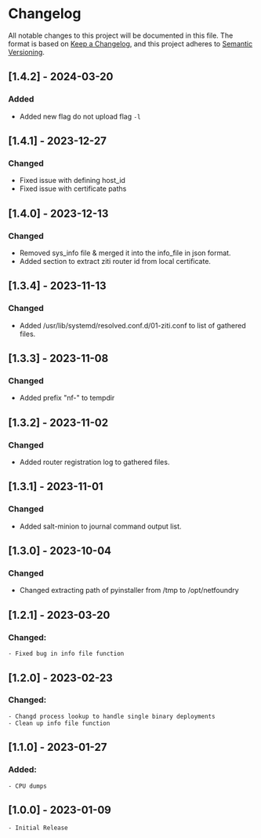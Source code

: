 # Changelog

All notable changes to this project will be documented in this file. The format is based on [Keep a Changelog](https://keepachangelog.com/en/1.0.0/), and this project adheres to [Semantic Versioning](https://semver.org/spec/v2.0.0.html).

## [1.4.2] - 2024-03-20
### Added

- Added new flag do not upload flag `-l`

## [1.4.1] - 2023-12-27
### Changed

- Fixed issue with defining host_id
- Fixed issue with certificate paths

## [1.4.0] - 2023-12-13
### Changed

- Removed sys_info file & merged it into the info_file in json format.
- Added section to extract ziti router id from local certificate.


## [1.3.4] - 2023-11-13
### Changed

- Added /usr/lib/systemd/resolved.conf.d/01-ziti.conf to list of gathered files.

## [1.3.3] - 2023-11-08
### Changed

- Added prefix "nf-" to tempdir

## [1.3.2] - 2023-11-02
### Changed

- Added router registration log to gathered files.

## [1.3.1] - 2023-11-01
### Changed

- Added salt-minion to journal command output list.

## [1.3.0] - 2023-10-04

### Changed

- Changed extracting path of pyinstaller from /tmp to /opt/netfoundry


## [1.2.1] - 2023-03-20
### Changed:

    - Fixed bug in info file function

## [1.2.0] - 2023-02-23
### Changed:

    - Changd process lookup to handle single binary deployments
    - Clean up info file function

## [1.1.0] - 2023-01-27
### Added:

    - CPU dumps 
 

## [1.0.0] - 2023-01-09

    - Initial Release